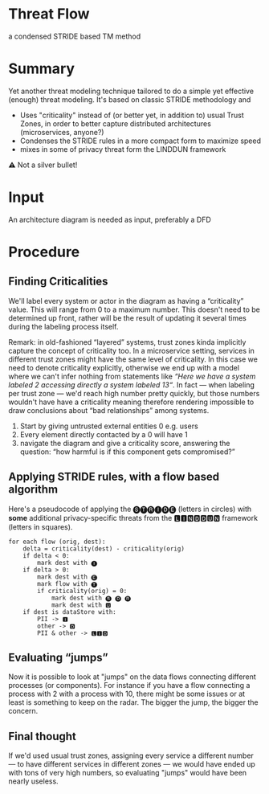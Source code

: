 # Threat Flow
a condensed STRIDE based TM method

# Summary

Yet another threat modeling technique tailored to do a simple yet effective (enough) threat modeling. It's based on classic STRIDE methodology and 
* Uses "criticality" instead of (or better yet, in addition to) usual Trust Zones, in order to better capture distributed architectures (microservices, anyone?)
* Condenses the STRIDE rules in a more compact form to maximize speed
* mixes in some of privacy threat form the LINDDUN framework 

:warning: Not a silver bullet!

# Input

An architecture diagram is needed as input, preferably a DFD

# Procedure

## Finding Criticalities
We'll label every system or actor in the diagram as having a “criticality” value. This will range from 0 to a maximum number. This doesn't need to be determined up front, rather will be the result of updating it several times during the labeling process itself.

Remark: in old-fashioned “layered” systems, trust zones kinda implicitly capture the concept of criticality too. 
In a microservice setting, services in different trust zones might have the same level of criticality. 
In this case we need to denote criticality explicitly, otherwise we end up with a model where we can't infer nothing from statements like _“Here we have a system labeled 2 accessing directly a system labeled 13“_. In fact — when labeling per trust zone — we'd reach high number pretty quickly, but those numbers wouldn't have have a criticality meaning therefore rendering impossible to draw conclusions about “bad relationships” among systems.

1. Start by giving untrusted external entities 0 e.g. users
2. Every element directly contacted by a 0 will have 1
3. navigate the diagram and give a criticality score, answering the question: “how harmful is if this component gets compromised?”


## Applying STRIDE rules, with a flow based algorithm

Here's a pseudocode of applying the 🅢🅣🅡🅘🅓🅔 (letters in circles) with **some** additional privacy-specific threats from the 🅻🅸🅽🅳🅳🆄🅽 framework (letters in squares).

```
for each flow (orig, dest):
    delta = criticality(dest) - criticality(orig)
    if delta < 0:
        mark dest with 🅘
    if delta > 0:
        mark dest with 🅔
        mark flow with 🅣
        if criticality(orig) = 0:
            mark dest with 🅢 🅓 🅡
            mark dest with 🆄 
    if dest is dataStore with:
        PII -> 🅸
        other -> 🅳
        PII & other -> 🅻🅸🅳 
```

## Evaluating “jumps”

Now it is possible to look at "jumps" on the data flows connecting different processes (or components). For instance if you have a flow connecting a process with 2 with a process with 10, there might be some issues or at least is something to keep on the radar. The bigger the jump, the bigger the concern. 


## Final thought

If we'd used usual trust zones, assigning every service a different number — to have different services in different zones — we would have ended up with tons of very high numbers, so evaluating "jumps" would have been nearly useless.

